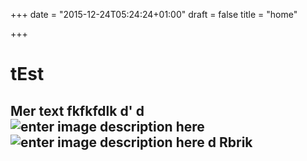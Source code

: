+++
date = "2015-12-24T05:24:24+01:00"
draft = false
title = "home"

+++
# tEst

Mer text
fkfkfdlk d' 
d
 ![enter image description here][1]
![enter image description here][2]
d 
Rbrik
------


  [1]: /images/StayGreen_3dv8desk.jpg
  [2]: /images/Waste_type_wallpaper.jpg